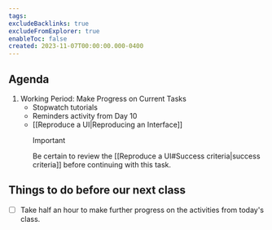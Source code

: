 ```yaml
---
tags:
excludeBacklinks: true
excludeFromExplorer: true
enableToc: false
created: 2023-11-07T00:00:00.000-0400
---
```

## Agenda
1. Working Period: Make Progress on Current Tasks
	- Stopwatch tutorials
	- Reminders activity from Day 10
	- [[Reproduce a UI|Reproducing an Interface]]
		> [!IMPORTANT]
		> 
		> 
		> Be certain to review the [[Reproduce a UI#Success criteria|success criteria]] before continuing with this task.
## Things to do before our next class
- [ ] Take half an hour to make further progress on the activities from today's class.
